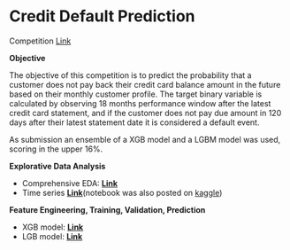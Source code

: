 # Credit Default Prediction

Competition [Link](https://www.kaggle.com/competitions/amex-default-prediction)

<b>Objective  </b>

The objective of this competition is to predict the probability that a customer does not pay back their credit card balance amount in the future based on their monthly customer profile. The target binary variable is calculated by observing 18 months performance window after the latest credit card statement, and if the customer does not pay due amount in 120 days after their latest statement date it is considered a default event.

As submission an ensemble of a XGB model and a LGBM model was used, scoring in the upper 16%.

<b>Explorative Data Analysis  </b>
* Comprehensive EDA: **[Link](https://github.com/pyagoubi/Credit-Default-Prediction/blob/main/Amex_EDA.ipynb)**
* Time series **[Link](https://github.com/pyagoubi/Credit-Default-Prediction/blob/main/Amex_eda_ts.ipynb)**(notebook was also posted on [kaggle](https://www.kaggle.com/code/pyagoubi/amex-eda-evolvement-of-numeric-features-over-time))

<b>Feature Engineering, Training, Validation, Prediction </b>
+ XGB model: **[Link](https://github.com/pyagoubi/Credit-Default-Prediction/blob/main/Amex_XGBoost.ipynb)** 
+ LGB model: **[Link](https://github.com/pyagoubi/Credit-Default-Prediction/blob/main/Amex_LGBM.ipynb)**

